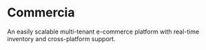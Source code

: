 # Commercia
An easily scalable multi-tenant e-commerce platform with real-time inventory and cross-platform support.
